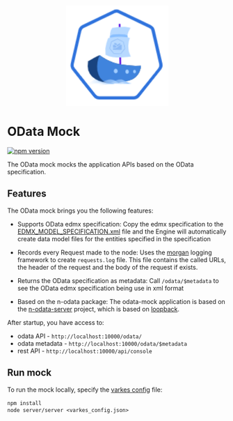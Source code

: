 <p align="center">
 <img src="https://raw.githubusercontent.com/kyma-incubator/varkes/master/logos/logo_medium.png" width="235">
</p>

# OData Mock
[![npm version](https://badge.fury.io/js/varkes-odata-mock.svg)](https://badge.fury.io/js/varkes-odata-mock)

The OData mock mocks the application APIs based on the OData specification.

## Features

The OData mock brings you the following features:

- Supports OData edmx specification: Copy the edmx specification to the [EDMX_MODEL_SPECIFICATION.xml](https://github.com/kyma-incubator/varkes/blob/master/examples/odata-mock-app/EDMX_MODEL_SPECIFICATION.xml) file and the Engine will automatically create data model files for the entities specified in the specification

- Records every Request made to the node: Uses the [morgan](https://www.npmjs.com/package/morgan) logging framework to create `requests.log` file. This file contains the called URLs, the header of the request and the body of the request if exists.

- Returns the OData specification as metadata: Call `/odata/$metadata` to see the OData edmx specification being use in xml format

- Based on the n-odata package: The odata-mock application is based on the [n-odata-server](https://github.com/htammen/n-odata-server) project, which is based on [loopback](https://loopback.io/).

After startup, you have access to:
- odata API - `http://localhost:10000/odata/`
- odata metadata - `http://localhost:10000/odata/$metadata`
- rest API - `http://localhost:10000/api/console`


## Run mock

To run the mock locally, specify the [varkes config](https://github.com/kyma-incubator/varkes/blob/master/odata-mock/src/test/varkes_config.json) file:
```
npm install
node server/server <varkes_config.json>
```


